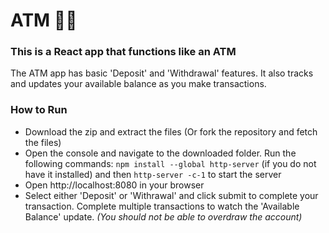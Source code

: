 # ATM 🏧💵

### This is a React app that functions like an ATM
The ATM app has basic 'Deposit' and 'Withdrawal' features. It also tracks and updates your available balance as you make transactions.

### How to Run
* Download the zip and extract the files (Or fork the repository and fetch the files)
* Open the console and navigate to the downloaded folder. Run the following commands: `npm install --global http-server` (if you do not have it installed) and then `http-server -c-1` to start the server
* Open http://localhost:8080 in your browser
* Select either 'Deposit' or 'Withrawal' and click submit to complete your transaction. Complete multiple transactions to watch the 'Available Balance' update. *(You should not be able to overdraw the account)*
  
